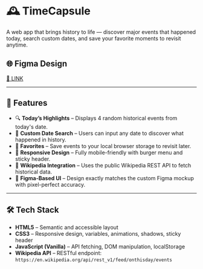 # 🕰️ TimeCapsule

A web app that brings history to life — discover major events that happened today, search custom dates, and save your favorite moments to revisit anytime.

## 🌐 Figma Design

[🔗 LINK](https://your-live-site-url.com](https://www.figma.com/design/n5T1Q9Y2qJ33JXN5bduNSh/TimeCapsule?node-id=0-1&t=dcCTD2BSmvdkim2R-1))

---

## 📌 Features

- 🔍 **Today’s Highlights** – Displays 4 random historical events from today's date.
- 📅 **Custom Date Search** – Users can input any date to discover what happened in history.
- 💾 **Favorites** – Save events to your local browser storage to revisit later.
- 🍔 **Responsive Design** – Fully mobile-friendly with burger menu and sticky header.
- 🧠 **Wikipedia Integration** – Uses the public Wikipedia REST API to fetch historical data.
- 🎨 **Figma-Based UI** – Design exactly matches the custom Figma mockup with pixel-perfect accuracy.

---

## 🛠️ Tech Stack

- **HTML5** – Semantic and accessible layout
- **CSS3** – Responsive design, variables, animations, shadows, sticky header
- **JavaScript (Vanilla)** – API fetching, DOM manipulation, localStorage
- **Wikipedia API** – RESTful endpoint: `https://en.wikipedia.org/api/rest_v1/feed/onthisday/events`

